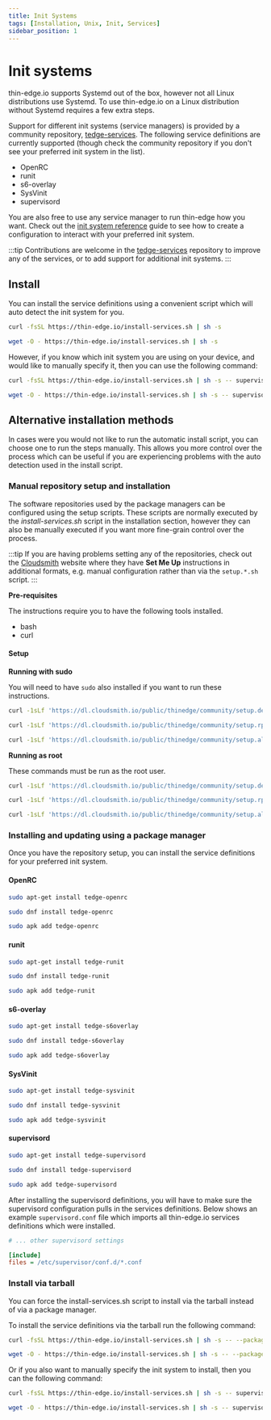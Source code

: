 ```yaml
---
title: Init Systems
tags: [Installation, Unix, Init, Services]
sidebar_position: 1
---
```


# Init systems

thin-edge.io supports Systemd out of the box, however not all Linux distributions use Systemd. To use thin-edge.io on a Linux distribution without Systemd requires a few extra steps.

Support for different init systems (service managers) is provided by a community repository, [tedge-services](https://github.com/thin-edge/tedge-services). The following service definitions are currently supported (though check the community repository if you don't see your preferred init system in the list).

* OpenRC
* runit
* s6-overlay
* SysVinit
* supervisord

You are also free to use any service manager to run thin-edge how you want. Check out the [init system reference](../../references/init_system_configuration.md) guide to see how to create a configuration to interact with your preferred init system.

:::tip
Contributions are welcome in the [tedge-services](https://github.com/thin-edge/tedge-services) repository to improve any of the services, or to add support for additional init systems.
:::

## Install

You can install the service definitions using a convenient script which will auto detect the init system for you.

```sh tab={"label":"curl"}
curl -fsSL https://thin-edge.io/install-services.sh | sh -s
```

```sh tab={"label":"wget"}
wget -O - https://thin-edge.io/install-services.sh | sh -s
```

However, if you know which init system you are using on your device, and would like to manually specify it, then you can use the following command:

```sh tab={"label":"curl"}
curl -fsSL https://thin-edge.io/install-services.sh | sh -s -- supervisord
```

```sh tab={"label":"wget"}
wget -O - https://thin-edge.io/install-services.sh | sh -s -- supervisord
```

## Alternative installation methods

In cases were you would not like to run the automatic install script, you can choose one to run the steps manually. This allows you more control over the process which can be useful if you are experiencing problems with the auto detection used in the install script.

### Manual repository setup and installation

The software repositories used by the package managers can be configured using the setup scripts. These scripts are normally executed by the *install-services.sh* script in the installation section, however they can also be manually executed if you want more fine-grain control over the process.

:::tip
If you are having problems setting any of the repositories, check out the [Cloudsmith](https://cloudsmith.io/~thinedge/repos/community/setup/#formats-deb) website where they have **Set Me Up** instructions in additional formats, e.g. manual configuration rather than via the `setup.*.sh` script.
:::

**Pre-requisites**

The instructions require you to have the following tools installed.

* bash
* curl

#### Setup

**Running with sudo**

You will need to have `sudo` also installed if you want to run these instructions.

```sh tab={"label":"Debian/Ubuntu"}
curl -1sLf 'https://dl.cloudsmith.io/public/thinedge/community/setup.deb.sh' | sudo bash
```

```sh tab={"label":"RHEL/Fedora/RockyLinux"}
curl -1sLf 'https://dl.cloudsmith.io/public/thinedge/community/setup.rpm.sh' | sudo bash
```

```sh tab={"label":"Alpine"}
curl -1sLf 'https://dl.cloudsmith.io/public/thinedge/community/setup.alpine.sh' | sudo bash
```

**Running as root**

These commands must be run as the root user.

```sh tab={"label":"Debian/Ubuntu"}
curl -1sLf 'https://dl.cloudsmith.io/public/thinedge/community/setup.deb.sh' | bash
```

```sh tab={"label":"RHEL/Fedora/RockyLinux"}
curl -1sLf 'https://dl.cloudsmith.io/public/thinedge/community/setup.rpm.sh' | bash
```

```sh tab={"label":"Alpine"}
curl -1sLf 'https://dl.cloudsmith.io/public/thinedge/community/setup.alpine.sh' | bash
```

### Installing and updating using a package manager

Once you have the repository setup, you can install the service definitions for your preferred init system.

#### OpenRC

```sh tab={"label":"Debian/Ubuntu"}
sudo apt-get install tedge-openrc
```

```sh tab={"label":"RHEL/Fedora/RockyLinux"}
sudo dnf install tedge-openrc
```

```sh tab={"label":"Alpine"}
sudo apk add tedge-openrc
```

#### runit

```sh tab={"label":"Debian/Ubuntu"}
sudo apt-get install tedge-runit
```

```sh tab={"label":"RHEL/Fedora/RockyLinux"}
sudo dnf install tedge-runit
```

```sh tab={"label":"Alpine"}
sudo apk add tedge-runit
```

#### s6-overlay

```sh tab={"label":"Debian/Ubuntu"}
sudo apt-get install tedge-s6overlay
```

```sh tab={"label":"RHEL/Fedora/RockyLinux"}
sudo dnf install tedge-s6overlay
```

```sh tab={"label":"Alpine"}
sudo apk add tedge-s6overlay
```

#### SysVinit

```sh tab={"label":"Debian/Ubuntu"}
sudo apt-get install tedge-sysvinit
```

```sh tab={"label":"RHEL/Fedora/RockyLinux"}
sudo dnf install tedge-sysvinit
```

```sh tab={"label":"Alpine"}
sudo apk add tedge-sysvinit
```

#### supervisord

```sh tab={"label":"Debian/Ubuntu"}
sudo apt-get install tedge-supervisord
```

```sh tab={"label":"RHEL/Fedora/RockyLinux"}
sudo dnf install tedge-supervisord
```

```sh tab={"label":"Alpine"}
sudo apk add tedge-supervisord
```

After installing the supervisord definitions, you will have to make sure the supervisord configuration pulls in the services definitions. Below shows an example `supervisord.conf` file which imports all thin-edge.io services definitions which were installed.

```ini title="file: /etc/supervisord.conf"
# ... other supervisord settings

[include]
files = /etc/supervisor/conf.d/*.conf
```

### Install via tarball

You can force the install-services.sh script to install via the tarball instead of via a package manager.

To install the service definitions via the tarball run the following command:

```sh tab={"label":"curl"}
curl -fsSL https://thin-edge.io/install-services.sh | sh -s -- --package-manager tarball
```

```sh tab={"label":"wget"}
wget -O - https://thin-edge.io/install-services.sh | sh -s -- --package-manager tarball
```

Or if you also want to manually specify the init system to install, then you can the following command:

```sh tab={"label":"curl"}
curl -fsSL https://thin-edge.io/install-services.sh | sh -s -- supervisord --package-manager tarball
```

```sh tab={"label":"wget"}
wget -O - https://thin-edge.io/install-services.sh | sh -s -- supervisord --package-manager tarball
```
